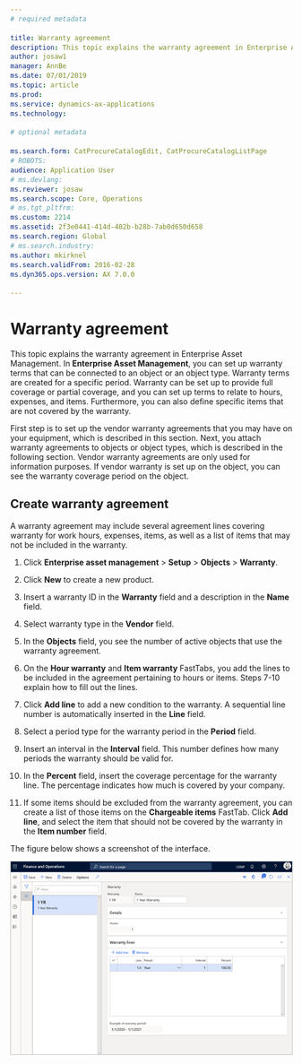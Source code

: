 ```yaml
---
# required metadata

title: Warranty agreement
description: This topic explains the warranty agreement in Enterprise Asset Management.
author: josaw1
manager: AnnBe
ms.date: 07/01/2019
ms.topic: article
ms.prod: 
ms.service: dynamics-ax-applications
ms.technology: 

# optional metadata

ms.search.form: CatProcureCatalogEdit, CatProcureCatalogListPage
# ROBOTS: 
audience: Application User
# ms.devlang: 
ms.reviewer: josaw
ms.search.scope: Core, Operations
# ms.tgt_pltfrm: 
ms.custom: 2214
ms.assetid: 2f3e0441-414d-402b-b28b-7ab0d650d658
ms.search.region: Global
# ms.search.industry: 
ms.author: mkirknel
ms.search.validFrom: 2016-02-28
ms.dyn365.ops.version: AX 7.0.0

---
```


# Warranty agreement

This topic explains the warranty agreement in Enterprise Asset Management. In **Enterprise Asset Management**, you can set up warranty terms that can be connected to an object or an object type. Warranty terms are created for a specific period. Warranty can be set up to provide full coverage or partial coverage, and you can set up terms to relate to hours, expenses, and items. Furthermore, you can also define specific items that are not covered by the warranty.

First step is to set up the vendor warranty agreements that you may have on your equipment, which is described in this section. Next, you attach warranty agreements to objects or object types, which is described in the following section. Vendor warranty agreements are only used for information purposes. If vendor warranty is set up on the object, you can see the warranty coverage period on the object.

## Create warranty agreement

A warranty agreement may include several agreement lines covering warranty for work hours, expenses, items, as well as a list of items that may not be included in the warranty.

1. Click **Enterprise asset management** > **Setup** > **Objects** > **Warranty**.

2. Click **New** to create a new product.

3. Insert a warranty ID in the **Warranty** field and a description in the **Name** field.

4. Select warranty type in the **Vendor** field.

5. In the **Objects** field, you see the number of active objects that use the warranty agreement.

6. On the **Hour warranty** and **Item warranty** FastTabs, you add the lines to be included in the agreement pertaining to hours or items. Steps 7-10 explain how to fill out the lines.

7. Click **Add line** to add a new condition to the warranty. A sequential line number is automatically inserted in the **Line** field.

8. Select a period type for the warranty period in the **Period** field.

9. Insert an interval in the **Interval** field. This number defines how many periods the warranty should be valid for.

10. In the **Percent** field, insert the coverage percentage for the warranty line. The percentage indicates how much is covered by your company.

11. If some items should be excluded from the warranty agreement, you can create a list of those items on the **Chargeable items** FastTab. Click **Add line**, and select the item that should not be covered by the warranty in the **Item number** field.

The figure below shows a screenshot of the interface.

![Figure 1](media/01-warranty.png)
